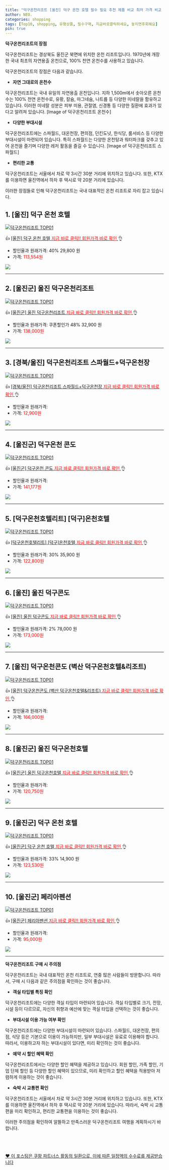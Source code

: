 ```yaml
---
title: "덕구온천리조트 [울진] 덕구 온천 호텔 필수 필요 추천 제품 비교 최저 가격 비교 장점 구매 후기 구매평"
author: NEO.
categories: shopping
tags: [Top10, shopping, 유행상품, 필수구매, 지금바로클릭하세요, 놓치면후회해요]
pin: true
---
```

**덕구온천리조트의 장점**

덕구온천리조트는 경상북도 울진군 북면에 위치한 온천 리조트입니다. 1970년에 개장한 국내 최초의 자연용출 온천으로, 100% 천연 온천수를 사용하고 있습니다.

덕구온천리조트의 장점은 다음과 같습니다.

* **자연 그대로의 온천수**

덕구온천리조트는 국내 유일의 자연용출 온천입니다. 지하 1,500m에서 솟아오른 온천수는 100% 천연 온천수로, 유황, 칼슘, 마그네슘, 나트륨 등 다양한 미네랄을 함유하고 있습니다. 이러한 미네랄 성분은 피부 미용, 관절염, 신경통 등 다양한 질환에 효과가 있다고 알려져 있습니다.
[Image of 덕구온천리조트 온천수]

* **다양한 부대시설**

덕구온천리조트에는 스파월드, 대온천장, 편의점, 던킨도넛, 한식당, 룸서비스 등 다양한 부대시설이 마련되어 있습니다. 특히 스파월드는 다양한 온천탕과 워터파크를 갖추고 있어 온천을 즐기며 다양한 레저 활동을 즐길 수 있습니다.
[Image of 덕구온천리조트 스파월드]

* **편리한 교통**

덕구온천리조트는 서울에서 차로 약 3시간 30분 거리에 위치하고 있습니다. 또한, KTX를 이용하면 울진역에서 하차 후 택시로 약 20분 거리에 있습니다.

이러한 장점들로 인해 덕구온천리조트는 국내 대표적인 온천 리조트로 자리 잡고 있습니다.

   

## 1. [울진] 덕구 온천 호텔

[![덕구온천리조트 TOP01](https://thumbnail9.coupangcdn.com/thumbnails/remote/490x490ex/image/travel_reactor/travelConnect/hotel/C00924717/2f9bd2eb-2c84-4696-906f-96ac2cfe2959.jpg)](https://link.coupang.com/re/AFFTDP?lptag=AF3617701&subid=GithubCoopas&pageKey=10000001796295&traceid=V0-153&itemId=None&vendorItemId=None)


👍 [[울진] 덕구 온천 호텔 <font color=red> 지금 바로 클릭!! 회원가격 바로 확인 </font> ](https://link.coupang.com/re/AFFTDP?lptag=AF3617701&subid=GithubCoopas&pageKey=10000001796295&traceid=V0-153&itemId=None&vendorItemId=None) 👌 


- 할인율과 원래가격: 40%  29,800   원
- 가격: <span style='color:red'>113,554원</span>

[![](/discount_price.png)](https://link.coupang.com/re/AFFTDP?lptag=AF3617701&subid=GithubCoopas&pageKey=10000001796295&traceid=V0-153&itemId=None&vendorItemId=None)

---


   

## 2. [울진군] 울진 덕구온천리조트

[![덕구온천리조트 TOP01](https://thumbnail10.coupangcdn.com/thumbnails/remote/490x490ex/image/travel_reactor/travelConnect/hotel/A00935655/e23760bf-4214-4aa2-b971-b67d2e0a10e3.jpg)](https://link.coupang.com/re/AFFTDP?lptag=AF3617701&subid=GithubCoopas&pageKey=10000002654723&traceid=V0-153&itemId=None&vendorItemId=None)


👍 [[울진군] 울진 덕구온천리조트 <font color=red> 지금 바로 클릭!! 회원가격 바로 확인 </font> ](https://link.coupang.com/re/AFFTDP?lptag=AF3617701&subid=GithubCoopas&pageKey=10000002654723&traceid=V0-153&itemId=None&vendorItemId=None) 👌 


- 할인율과 원래가격: 쿠폰할인가 48%  32,900   원
- 가격: <span style='color:red'>138,000원</span>

[![](/discount_price.png)](https://link.coupang.com/re/AFFTDP?lptag=AF3617701&subid=GithubCoopas&pageKey=10000002654723&traceid=V0-153&itemId=None&vendorItemId=None)

---


   

## 3. [경북/울진] 덕구온천리조트 스파월드+덕구온천장

[![덕구온천리조트 TOP01](https://thumbnail9.coupangcdn.com/thumbnails/remote/490x490ex/image/travel_reactor/travelSeller/common/A00186574/a174a054-4a65-4a78-92d4-a7983d044f2f.jpg)](https://link.coupang.com/re/AFFTDP?lptag=AF3617701&subid=GithubCoopas&pageKey=10000001445566&traceid=V0-153&itemId=None&vendorItemId=None)


👍 [[경북/울진] 덕구온천리조트 스파월드+덕구온천장 <font color=red> 지금 바로 클릭!! 회원가격 바로 확인 </font> ](https://link.coupang.com/re/AFFTDP?lptag=AF3617701&subid=GithubCoopas&pageKey=10000001445566&traceid=V0-153&itemId=None&vendorItemId=None) 👌 


- 할인율과 원래가격: 
- 가격: <span style='color:red'>12,900원</span>

[![](/discount_price.png)](https://link.coupang.com/re/AFFTDP?lptag=AF3617701&subid=GithubCoopas&pageKey=10000001445566&traceid=V0-153&itemId=None&vendorItemId=None)

---


   

## 4. [울진군] 덕구온천 콘도

[![덕구온천리조트 TOP01](https://thumbnail7.coupangcdn.com/thumbnails/remote/490x490ex/image/travel_reactor/travelConnect/hotel/C00242129/0b750335-8afd-41f5-b9e2-b26b323ef7d7.jpg)](https://link.coupang.com/re/AFFTDP?lptag=AF3617701&subid=GithubCoopas&pageKey=10000000026772&traceid=V0-153&itemId=None&vendorItemId=None)


👍 [[울진군] 덕구온천 콘도 <font color=red> 지금 바로 클릭!! 회원가격 바로 확인 </font> ](https://link.coupang.com/re/AFFTDP?lptag=AF3617701&subid=GithubCoopas&pageKey=10000000026772&traceid=V0-153&itemId=None&vendorItemId=None) 👌 


- 할인율과 원래가격: 
- 가격: <span style='color:red'>141,177원</span>

[![](/discount_price.png)](https://link.coupang.com/re/AFFTDP?lptag=AF3617701&subid=GithubCoopas&pageKey=10000000026772&traceid=V0-153&itemId=None&vendorItemId=None)

---


   

## 5. [덕구온천호텔리트] [덕구]온천호텔

[![덕구온천리조트 TOP01](https://thumbnail7.coupangcdn.com/thumbnails/remote/490x490ex/image/travel_reactor/travelSeller/hotel/A00007086/7194554a-b2c5-4fa8-97ce-2c5451981e52.jpg)](https://link.coupang.com/re/AFFTDP?lptag=AF3617701&subid=GithubCoopas&pageKey=10000001798740&traceid=V0-153&itemId=None&vendorItemId=None)


👍 [[덕구온천호텔리트] [덕구]온천호텔 <font color=red> 지금 바로 클릭!! 회원가격 바로 확인 </font> ](https://link.coupang.com/re/AFFTDP?lptag=AF3617701&subid=GithubCoopas&pageKey=10000001798740&traceid=V0-153&itemId=None&vendorItemId=None) 👌 


- 할인율과 원래가격: 30%  35,900   원
- 가격: <span style='color:red'>122,800원</span>

[![](/discount_price.png)](https://link.coupang.com/re/AFFTDP?lptag=AF3617701&subid=GithubCoopas&pageKey=10000001798740&traceid=V0-153&itemId=None&vendorItemId=None)

---


   

## 6. [울진] 울진 덕구콘도

[![덕구온천리조트 TOP01](https://thumbnail8.coupangcdn.com/thumbnails/remote/490x490ex/image/travel_reactor/travelSeller/resort/A00206283/bb3274cc-f5ed-45a4-9b68-e05d874a55db.jpg)](https://link.coupang.com/re/AFFTDP?lptag=AF3617701&subid=GithubCoopas&pageKey=10000000784562&traceid=V0-153&itemId=None&vendorItemId=None)


👍 [[울진] 울진 덕구콘도 <font color=red> 지금 바로 클릭!! 회원가격 바로 확인 </font> ](https://link.coupang.com/re/AFFTDP?lptag=AF3617701&subid=GithubCoopas&pageKey=10000000784562&traceid=V0-153&itemId=None&vendorItemId=None) 👌 


- 할인율과 원래가격: 2%  78,000   원
- 가격: <span style='color:red'>173,000원</span>

[![](/discount_price.png)](https://link.coupang.com/re/AFFTDP?lptag=AF3617701&subid=GithubCoopas&pageKey=10000000784562&traceid=V0-153&itemId=None&vendorItemId=None)

---


   

## 7. [울진] 덕구온천콘도 (벽산 덕구온천호텔&리조트)

[![덕구온천리조트 TOP01](https://thumbnail10.coupangcdn.com/thumbnails/remote/490x490ex/image/travel_reactor/travelSeller/resort/A00265554/d137d365-8d95-4124-a0ef-89e7165847cc.jpg)](https://link.coupang.com/re/AFFTDP?lptag=AF3617701&subid=GithubCoopas&pageKey=10000001754617&traceid=V0-153&itemId=None&vendorItemId=None)


👍 [[울진] 덕구온천콘도 (벽산 덕구온천호텔&리조트) <font color=red> 지금 바로 클릭!! 회원가격 바로 확인 </font> ](https://link.coupang.com/re/AFFTDP?lptag=AF3617701&subid=GithubCoopas&pageKey=10000001754617&traceid=V0-153&itemId=None&vendorItemId=None) 👌 


- 할인율과 원래가격: 
- 가격: <span style='color:red'>166,000원</span>

[![](/discount_price.png)](https://link.coupang.com/re/AFFTDP?lptag=AF3617701&subid=GithubCoopas&pageKey=10000001754617&traceid=V0-153&itemId=None&vendorItemId=None)

---


   

## 8. [울진군] 울진 덕구온천호텔

[![덕구온천리조트 TOP01](https://thumbnail9.coupangcdn.com/thumbnails/remote/490x490ex/image/travel_reactor/travelConnect/hotel/A00935655/6a6b9c10-396a-45a5-b5b0-b33c72237e31.jpg)](https://link.coupang.com/re/AFFTDP?lptag=AF3617701&subid=GithubCoopas&pageKey=10000002654378&traceid=V0-153&itemId=None&vendorItemId=None)


👍 [[울진군] 울진 덕구온천호텔 <font color=red> 지금 바로 클릭!! 회원가격 바로 확인 </font> ](https://link.coupang.com/re/AFFTDP?lptag=AF3617701&subid=GithubCoopas&pageKey=10000002654378&traceid=V0-153&itemId=None&vendorItemId=None) 👌 


- 할인율과 원래가격: 
- 가격: <span style='color:red'>120,750원</span>

[![](/discount_price.png)](https://link.coupang.com/re/AFFTDP?lptag=AF3617701&subid=GithubCoopas&pageKey=10000002654378&traceid=V0-153&itemId=None&vendorItemId=None)

---


   

## 9. [울진군] 덕구 온천 호텔

[![덕구온천리조트 TOP01](https://thumbnail9.coupangcdn.com/thumbnails/remote/490x490ex/image/travel_reactor/travelConnect/hotel/C00242129/9a306976-5f4e-493e-ae23-d63c1fd54819.jpg)](https://link.coupang.com/re/AFFTDP?lptag=AF3617701&subid=GithubCoopas&pageKey=10000000025942&traceid=V0-153&itemId=None&vendorItemId=None)


👍 [[울진군] 덕구 온천 호텔 <font color=red> 지금 바로 클릭!! 회원가격 바로 확인 </font> ](https://link.coupang.com/re/AFFTDP?lptag=AF3617701&subid=GithubCoopas&pageKey=10000000025942&traceid=V0-153&itemId=None&vendorItemId=None) 👌 


- 할인율과 원래가격: 33%  14,900   원
- 가격: <span style='color:red'>123,530원</span>

[![](/discount_price.png)](https://link.coupang.com/re/AFFTDP?lptag=AF3617701&subid=GithubCoopas&pageKey=10000000025942&traceid=V0-153&itemId=None&vendorItemId=None)

---


   

## 10. [울진군] 페리아펜션

[![덕구온천리조트 TOP01](https://thumbnail6.coupangcdn.com/thumbnails/remote/490x490ex/image/travel_reactor/static/booking/image/pension/ddnayo/028dc313-895f-40b9-8cde-a7134687688c.jpg)](https://link.coupang.com/re/AFFTDP?lptag=AF3617701&subid=GithubCoopas&pageKey=125790514&traceid=V0-153&itemId=None&vendorItemId=None)


👍 [[울진군] 페리아펜션 <font color=red> 지금 바로 클릭!! 회원가격 바로 확인 </font> ](https://link.coupang.com/re/AFFTDP?lptag=AF3617701&subid=GithubCoopas&pageKey=125790514&traceid=V0-153&itemId=None&vendorItemId=None) 👌 


- 할인율과 원래가격: 
- 가격: <span style='color:red'>95,000원</span>

[![](/discount_price.png)](https://link.coupang.com/re/AFFTDP?lptag=AF3617701&subid=GithubCoopas&pageKey=125790514&traceid=V0-153&itemId=None&vendorItemId=None)

---
**덕구온천리조트 구매 시 주의점**

덕구온천리조트는 국내 대표적인 온천 리조트로, 연중 많은 사람들이 방문합니다. 따라서, 구매 시 다음과 같은 주의점을 확인하는 것이 좋습니다.

* **객실 타입별 특징 확인**

덕구온천리조트에는 다양한 객실 타입이 마련되어 있습니다. 객실 타입별로 크기, 전망, 시설 등이 다르므로, 자신의 취향과 예산에 맞는 객실 타입을 선택하는 것이 좋습니다.

* **부대시설 이용 가능 여부 확인**

덕구온천리조트에는 다양한 부대시설이 마련되어 있습니다. 스파월드, 대온천장, 편의점, 식당 등은 기본으로 이용이 가능하지만, 일부 부대시설은 유료로 이용해야 합니다. 따라서, 이용하고자 하는 부대시설이 있다면, 미리 확인하는 것이 좋습니다.

* **예약 시 할인 혜택 확인**

덕구온천리조트에서는 다양한 할인 혜택을 제공하고 있습니다. 회원 할인, 가족 할인, 기업 단체 할인 등 다양한 할인 혜택이 있으므로, 미리 확인하고 할인 혜택을 적용받아 저렴하게 이용하는 것이 좋습니다.

* **숙박 시 교통편 확인**

덕구온천리조트는 서울에서 차로 약 3시간 30분 거리에 위치하고 있습니다. 또한, KTX를 이용하면 울진역에서 하차 후 택시로 약 20분 거리에 있습니다. 따라서, 숙박 시 교통편을 미리 확인하고, 편리한 교통편을 이용하는 것이 좋습니다.

이러한 주의점을 확인하여 알뜰하고 만족스러운 덕구온천리조트 여행을 계획하시기 바랍니다.<br><br><br><br><br> [ ❤  이 포스팅은 쿠팡 파트너스 활동의 일환으로, 이에 따른 일정액의 수수료를 제공받습니다](https://link.coupang.com/a/bcEFyh)